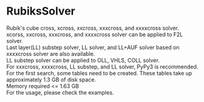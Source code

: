 # RubiksSolver
Rubik's cube cross, xcross, xxcross, xxxcross, and xxxxcross solver. <br>
xcorss, xxcross, xxxcross, and xxxxcross solver can be applied to F2L solver. <br>
Last layer(LL) substep solver, LL solver, and LL+AUF solver based on xxxxcross solver are also available. <br>
LL substep solver can be applied to OLL, VHLS, COLL solver. <br>
For xxxcross, xxxxcross, LL substep, and LL solver, PyPy3 is recommended. <br>
For the first search, some tables need to be created. These tables take up approximately 1.3 GB of disk space. <br>
Memory required <= 1.63 GB <br>
For the usage, please check the examples.
